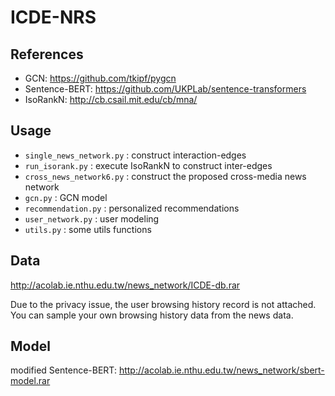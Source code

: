 # ICDE-NRS

## References
- GCN: https://github.com/tkipf/pygcn
- Sentence-BERT: https://github.com/UKPLab/sentence-transformers
- IsoRankN: http://cb.csail.mit.edu/cb/mna/

## Usage
- `single_news_network.py` : construct interaction-edges 
- `run_isorank.py` : execute IsoRankN to construct inter-edges
- `cross_news_network6.py` : construct the proposed cross-media news network
- `gcn.py` : GCN model
- `recommendation.py` : personalized recommendations
- `user_network.py` : user modeling
- `utils.py` : some utils functions


## Data
http://acolab.ie.nthu.edu.tw/news_network/ICDE-db.rar

Due to the privacy issue, the user browsing history record is not attached.
You can sample your own browsing history data from the news data.


## Model
modified Sentence-BERT: http://acolab.ie.nthu.edu.tw/news_network/sbert-model.rar
